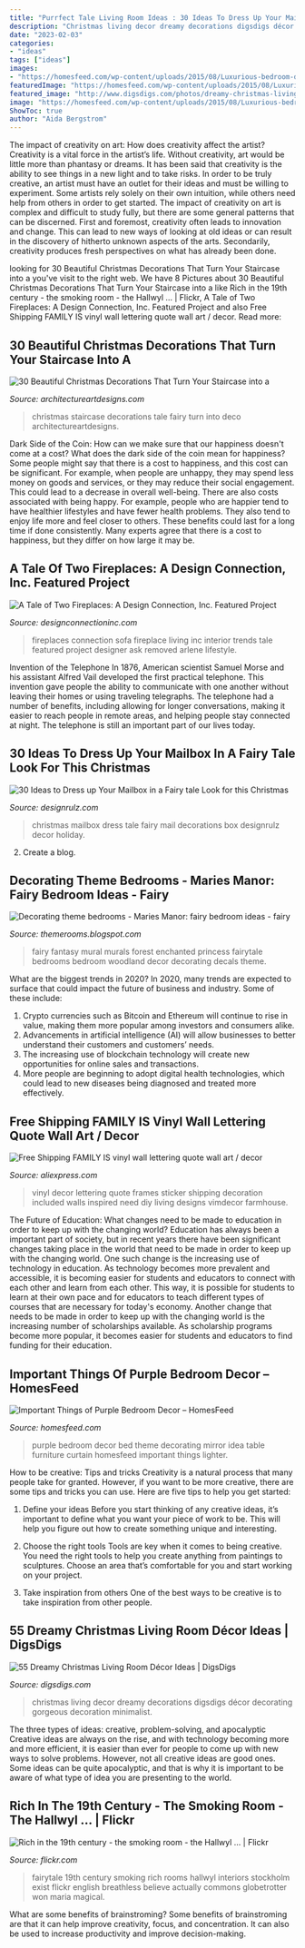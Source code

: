 ```yaml
---
title: "Purrfect Tale Living Room Ideas : 30 Ideas To Dress Up Your Mailbox In A Fairy Tale Look For This Christmas"
description: "Christmas living decor dreamy decorations digsdigs décor decorating gorgeous decoration minimalist"
date: "2023-02-03"
categories:
- "ideas"
tags: ["ideas"]
images:
- "https://homesfeed.com/wp-content/uploads/2015/08/Luxurious-bedroom-decorating-idea-in-purple-theme-metal-bed-furniture-with-lighter-purple-bed-curtain-lighter-purple-bedcover-and-pillows-chair-and-table-a-decorative-mirror-.jpg"
featuredImage: "https://homesfeed.com/wp-content/uploads/2015/08/Luxurious-bedroom-decorating-idea-in-purple-theme-metal-bed-furniture-with-lighter-purple-bed-curtain-lighter-purple-bedcover-and-pillows-chair-and-table-a-decorative-mirror-.jpg"
featured_image: "http://www.digsdigs.com/photos/dreamy-christmas-living-room-decor-ideas-17.jpg"
image: "https://homesfeed.com/wp-content/uploads/2015/08/Luxurious-bedroom-decorating-idea-in-purple-theme-metal-bed-furniture-with-lighter-purple-bed-curtain-lighter-purple-bedcover-and-pillows-chair-and-table-a-decorative-mirror-.jpg"
ShowToc: true
author: "Aida Bergstrom"
---
```



The impact of creativity on art: How does creativity affect the artist?
Creativity is a vital force in the artist’s life. Without creativity, art would be little more than phantasy or dreams. It has been said that creativity is the ability to see things in a new light and to take risks. In order to be truly creative, an artist must have an outlet for their ideas and must be willing to experiment. Some artists rely solely on their own intuition, while others need help from others in order to get started. The impact of creativity on art is complex and difficult to study fully, but there are some general patterns that can be discerned. First and foremost, creativity often leads to innovation and change. This can lead to new ways of looking at old ideas or can result in the discovery of hitherto unknown aspects of the arts. Secondarily, creativity produces fresh perspectives on what has already been done.

	

		
looking for 30 Beautiful Christmas Decorations That Turn Your Staircase into a you've visit to the right web. We have 8 Pictures about 30 Beautiful Christmas Decorations That Turn Your Staircase into a like Rich in the 19th century - the smoking room - the Hallwyl … | Flickr, A Tale of Two Fireplaces: A Design Connection, Inc. Featured Project and also Free Shipping FAMILY IS vinyl wall lettering quote wall art / decor. Read more:
		
    
## 30 Beautiful Christmas Decorations That Turn Your Staircase Into A

<img loading=lazy src="https://www.architectureartdesigns.com/wp-content/uploads/2012/12/architectureartdesigns-staircase-christmas-deco-013-23.jpg" onerror="this.onerror=null;this.src='https://tse3.mm.bing.net/th?id=OIP.p92RNCsUGTKDzyGkleImEgHaLE&amp;pid=15.1';" alt="30 Beautiful Christmas Decorations That Turn Your Staircase into a">

_Source: architectureartdesigns.com_

>christmas staircase decorations tale fairy turn into deco architectureartdesigns. 

	

Dark Side of the Coin: How can we make sure that our happiness doesn't come at a cost?
What does the dark side of the coin mean for happiness?
Some people might say that there is a cost to happiness, and this cost can be significant. For example, when people are unhappy, they may spend less money on goods and services, or they may reduce their social engagement. This could lead to a decrease in overall well-being.
There are also costs associated with being happy. For example, people who are happier tend to have healthier lifestyles and have fewer health problems. They also tend to enjoy life more and feel closer to others. These benefits could last for a long time if done consistently.
Many experts agree that there is a cost to happiness, but they differ on how large it may be.

    
## A Tale Of Two Fireplaces: A Design Connection, Inc. Featured Project

<img loading=lazy src="https://www.designconnectioninc.com/wp-content/uploads/2017/04/Living-Room-Fireplace-After.jpg" onerror="this.onerror=null;this.src='https://tse1.mm.bing.net/th?id=OIP.h0vVEQ0cbXNAeA4JbVJeUAHaE8&amp;pid=15.1';" alt="A Tale of Two Fireplaces: A Design Connection, Inc. Featured Project">

_Source: designconnectioninc.com_

>fireplaces connection sofa fireplace living inc interior trends tale featured project designer ask removed arlene lifestyle. 

	

Invention of the Telephone
In 1876, American scientist Samuel Morse and his assistant Alfred Vail developed the first practical telephone. This invention gave people the ability to communicate with one another without leaving their homes or using traveling telegraphs. The telephone had a number of benefits, including allowing for longer conversations, making it easier to reach people in remote areas, and helping people stay connected at night. The telephone is still an important part of our lives today.

    
## 30 Ideas To Dress Up Your Mailbox In A Fairy Tale Look For This Christmas

<img loading=lazy src="https://cdn.designrulz.com/wp-content/uploads/2012/12/Holiday-Mailbox-CHRISTMAS-015.jpg" onerror="this.onerror=null;this.src='https://tse1.mm.bing.net/th?id=OIP.H-lbU3Xl5EWlMJeQCT7QRQHaLE&amp;pid=15.1';" alt="30 Ideas to Dress up Your Mailbox in a Fairy tale Look for this Christmas">

_Source: designrulz.com_

>christmas mailbox dress tale fairy mail decorations box designrulz decor holiday. 

	

2. Create a blog.

    
## Decorating Theme Bedrooms - Maries Manor: Fairy Bedroom Ideas - Fairy

<img loading=lazy src="https://2.bp.blogspot.com/-w5TLVsV4StE/Vz3KjJQBc_I/AAAAAAAAifs/Pe5LrBz2a1UDUpoz9JOKv3iI7Z9IDhw8QCLcB/w1200-h630-p-nu/fairy+princess+bedding+fairytale+wall+mural+fairy+bedrooms.decorating.jpg" onerror="this.onerror=null;this.src='https://tse1.mm.bing.net/th?id=OIP.i_h4Olke67JsU2MCGBb3bwHaD4&amp;pid=15.1';" alt="Decorating theme bedrooms - Maries Manor: fairy bedroom ideas - fairy">

_Source: themerooms.blogspot.com_

>fairy fantasy mural murals forest enchanted princess fairytale bedrooms bedroom woodland decor decorating decals theme. 

	

What are the biggest trends in 2020?
In 2020, many trends are expected to surface that could impact the future of business and industry. Some of these include:
1. Crypto currencies such as Bitcoin and Ethereum will continue to rise in value, making them more popular among investors and consumers alike.
2. Advancements in artificial intelligence (AI) will allow businesses to better understand their customers and customers’ needs.
3. The increasing use of blockchain technology will create new opportunities for online sales and transactions. 
4. More people are beginning to adopt digital health technologies, which could lead to new diseases being diagnosed and treated more effectively.

    
## Free Shipping FAMILY IS Vinyl Wall Lettering Quote Wall Art / Decor

<img loading=lazy src="https://ae01.alicdn.com/kf/HTB1kUZvlwvD8KJjSsplq6yIEFXaf/Free-Shipping-FAMILY-IS-vinyl-wall-lettering-quote-wall-art-decor-family-room-sticker-Frames-NOT.jpg" onerror="this.onerror=null;this.src='https://tse3.mm.bing.net/th?id=OIP.i8MzhM_br8sd96N9AwdS0QHaHa&amp;pid=15.1';" alt="Free Shipping FAMILY IS vinyl wall lettering quote wall art / decor">

_Source: aliexpress.com_

>vinyl decor lettering quote frames sticker shipping decoration included walls inspired need diy living designs vimdecor farmhouse. 

	

The Future of Education: What changes need to be made to education in order to keep up with the changing world?
Education has always been a important part of society, but in recent years there have been significant changes taking place in the world that need to be made in order to keep up with the changing world. One such change is the increasing use of technology in education. As technology becomes more prevalent and accessible, it is becoming easier for students and educators to connect with each other and learn from each other. This way, it is possible for students to learn at their own pace and for educators to teach different types of courses that are necessary for today's economy. Another change that needs to be made in order to keep up with the changing world is the increasing number of scholarships available. As scholarship programs become more popular, it becomes easier for students and educators to find funding for their education.

    
## Important Things Of Purple Bedroom Decor – HomesFeed

<img loading=lazy src="https://homesfeed.com/wp-content/uploads/2015/08/Luxurious-bedroom-decorating-idea-in-purple-theme-metal-bed-furniture-with-lighter-purple-bed-curtain-lighter-purple-bedcover-and-pillows-chair-and-table-a-decorative-mirror-.jpg" onerror="this.onerror=null;this.src='https://tse1.mm.bing.net/th?id=OIP.YIT8VXzn-Mgaw0JUw4ZwMwHaFj&amp;pid=15.1';" alt="Important Things of Purple Bedroom Decor – HomesFeed">

_Source: homesfeed.com_

>purple bedroom decor bed theme decorating mirror idea table furniture curtain homesfeed important things lighter. 

	

How to be creative: Tips and tricks
Creativity is a natural process that many people take for granted. However, if you want to be more creative, there are some tips and tricks you can use. Here are five tips to help you get started:
1. Define your ideas
Before you start thinking of any creative ideas, it’s important to define what you want your piece of work to be. This will help you figure out how to create something unique and interesting.

2. Choose the right tools
Tools are key when it comes to being creative. You need the right tools to help you create anything from paintings to sculptures. Choose an area that’s comfortable for you and start working on your project.
3. Take inspiration from others
One of the best ways to be creative is to take inspiration from other people.

    
## 55 Dreamy Christmas Living Room Décor Ideas | DigsDigs

<img loading=lazy src="http://www.digsdigs.com/photos/dreamy-christmas-living-room-decor-ideas-17.jpg" onerror="this.onerror=null;this.src='https://tse2.mm.bing.net/th?id=OIP.dQVaRG8HGLjbySkATL79FgHaLG&amp;pid=15.1';" alt="55 Dreamy Christmas Living Room Décor Ideas | DigsDigs">

_Source: digsdigs.com_

>christmas living decor dreamy decorations digsdigs décor decorating gorgeous decoration minimalist. 

	

The three types of ideas: creative, problem-solving, and apocalyptic
Creative ideas are always on the rise, and with technology becoming more and more efficient, it is easier than ever for people to come up with new ways to solve problems. However, not all creative ideas are good ones. Some ideas can be quite apocalyptic, and that is why it is important to be aware of what type of idea you are presenting to the world.

    
## Rich In The 19th Century - The Smoking Room - The Hallwyl … | Flickr

<img loading=lazy src="https://farm3.staticflickr.com/2876/8882542172_d265557b1e_b.jpg" onerror="this.onerror=null;this.src='https://tse4.mm.bing.net/th?id=OIP.LB5cjZApfcKjZwGUZyBrNwHaE8&amp;pid=15.1';" alt="Rich in the 19th century - the smoking room - the Hallwyl … | Flickr">

_Source: flickr.com_

>fairytale 19th century smoking rich rooms hallwyl interiors stockholm exist flickr english breathless believe actually commons globetrotter won maria magical. 

	

What are some benefits of brainstroming?
Some benefits of brainstroming are that it can help improve creativity, focus, and concentration. It can also be used to increase productivity and improve decision-making.

